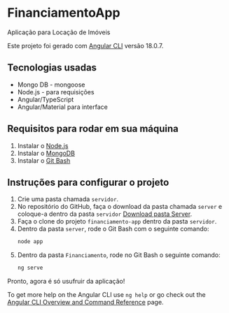 # FinanciamentoApp

Aplicação para Locação de Imóveis

Este projeto foi gerado com [Angular CLI](https://github.com/angular/angular-cli) versão 18.0.7.

## Tecnologias usadas

- Mongo DB - mongoose
- Node.js - para requisições
- Angular/TypeScript
- Angular/Material para interface

## Requisitos para rodar em sua máquina

1. Instalar o [Node.js](https://nodejs.org/en/download/)
2. Instalar o [MongoDB](https://www.mongodb.com/try/download/community)
3. Instalar o [Git Bash](https://git-scm.com/downloads)

## Instruções para configurar o projeto

1. Crie uma pasta chamada `servidor`.
2. No repositório do GitHub, faça o download da pasta chamada `server` e coloque-a dentro da pasta `servidor` [Download pasta Server](https://github.com/deboracampelo78/financiamento-app/blob/master/server.rar).
3. Faça o clone do projeto `financiamento-app` dentro da pasta `servidor`.
4. Dentro da pasta `server`, rode o Git Bash com o seguinte comando:
    ```bash
    node app
    ```
5. Dentro da pasta `Financiamento`, rode no Git Bash o seguinte comando:
    ```bash
    ng serve
    ```

Pronto, agora é só usufruir da aplicação!

To get more help on the Angular CLI use `ng help` or go check out the [Angular CLI Overview and Command Reference](https://angular.dev/tools/cli) page.
